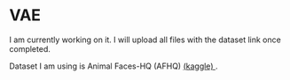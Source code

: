# VAE
I am currently working on it. I will upload all files with the dataset link once completed.

Dataset I am using is Animal Faces-HQ (AFHQ) <a href="https://www.kaggle.com/datasets/andrewmvd/animal-faces"> (kaggle) </a>. 
